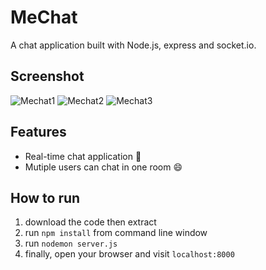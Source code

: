 MeChat
===
 
A chat application built with Node.js, express and socket.io.

Screenshot
---
![Mechat1](https://user-images.githubusercontent.com/67902213/163677031-1d6f7c04-37ad-42d6-a325-db5525fb7937.png)
![Mechat2](https://user-images.githubusercontent.com/67902213/163677033-47b89764-59c4-4ce7-a53d-e5b0b93ef7db.png)
![Mechat3](https://user-images.githubusercontent.com/67902213/163677034-c9cc040d-fd11-4be9-a82c-1e794c0bc552.png)



Features
---
* Real-time chat application :sunrise:
* Mutiple users can chat in one room :smile:

How to run
---
1. download the code then extract
2. run `npm install` from command line window
3. run `nodemon server.js` 
4. finally, open your browser and visit `localhost:8000`



